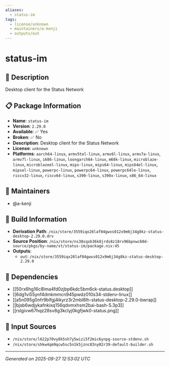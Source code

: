 ```yaml
---
aliases:
  - status-im
tags:
  - license/unknown
  - maintainers/a-kenji
  - outputs/out
---
```


# status-im

## 📝 Description

Desktop client for the Status Network

## 📋 Package Information

- **Name**: `status-im`
- **Version**: `2.29.0`
- **Available**: ✅ Yes
- **Broken**: ✅ No
- **Description**: Desktop client for the Status Network
- **License**: `unknown`
- **Platforms**: `aarch64-linux`, `armv5tel-linux`, `armv6l-linux`, `armv7a-linux`, `armv7l-linux`, `i686-linux`, `loongarch64-linux`, `m68k-linux`, `microblaze-linux`, `microblazeel-linux`, `mips-linux`, `mips64-linux`, `mips64el-linux`, `mipsel-linux`, `powerpc-linux`, `powerpc64-linux`, `powerpc64le-linux`, `riscv32-linux`, `riscv64-linux`, `s390-linux`, `s390x-linux`, `x86_64-linux`
## 👥 Maintainers

- @a-kenji


## 🔧 Build Information

- **Derivation Path**: `/nix/store/3559iqx26laf04gwxs012x9m6j34g8kz-status-desktop-2.29.0.drv`
- **Source Position**: `/nix/store/ns30sqxb36k8jrds8z18rv96bpnwc60d-source/pkgs/by-name/st/status-im/package.nix:45`
- **Outputs**:
  - `out`:  `/nix/store/3559iqx26laf04gwxs012x9m6j34g8kz-status-desktop-2.29.0`

## 🔗 Dependencies

- [[50rx6hg16c8lma4fd0zjbp6kdc5bm6ck-status.desktop]]
- [[6dg1vi55ynf4dmkmmcn945pwdz010s34-stdenv-linux]]
- [[a5n095g0nfr9blfgj4ikyrz3r2mbl8lh-status-desktop-2.29.0-bwrap]]
- [[bjsb6wdjykafnkixq156qdvmxhsm2bai-bash-5.3p3]]
- [[rslgivw67hqz28sv8g3kclyj0kgfjwk0-status.png]]

## 📁 Input Sources

- `/nix/store/l622p70vy8k5sh7y5wizi5f2mic6ynpg-source-stdenv.sh`
- `/nix/store/shkw4qm9qcw5sc5n1k5jznc83ny02r39-default-builder.sh`

---
*Generated on 2025-09-27 12:53:02 UTC*
